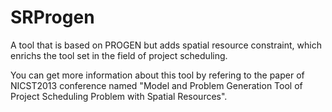 SRProgen
========

A tool that is based on PROGEN but adds spatial resource constraint, which enrichs the tool set in the field of project scheduling.

You can get more information about this tool by refering to the paper of NICST2013 conference named "Model and Problem Generation Tool of Project Scheduling Problem with Spatial Resources".
